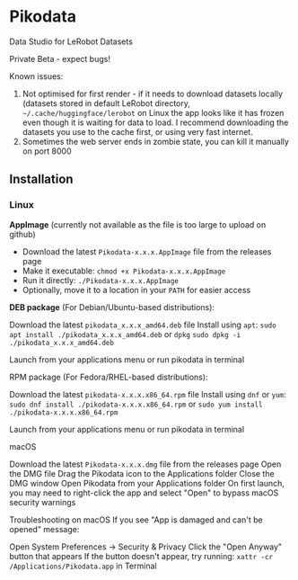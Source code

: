 # Pikodata
Data Studio for LeRobot Datasets

Private Beta - expect bugs!

Known issues:
1. Not optimised for first render - if it needs to download datasets locally (datasets stored in default LeRobot directory, `~/.cache/huggingface/lerobot` on Linux the app looks like it has frozen even though it is waiting for data to load. I recommend downloading the datasets you use to the cache first, or using very fast internet.
2. Sometimes the web server ends in zombie state, you can kill it manually on port 8000

## Installation

### Linux

**AppImage** (currently not available as the file is too large to upload on github)
- Download the latest `Pikodata-x.x.x.AppImage` file from the releases page
- Make it executable: `chmod +x Pikodata-x.x.x.AppImage`
- Run it directly: `./Pikodata-x.x.x.AppImage`
- Optionally, move it to a location in your `PATH` for easier access


**DEB package** (For Debian/Ubuntu-based distributions):

Download the latest `pikodata_x.x.x_amd64.deb` file
Install using `apt`:
`sudo apt install ./pikodata_x.x.x_amd64.deb`
or `dpkg`
`sudo dpkg -i ./pikodata_x.x.x_amd64.deb`

Launch from your applications menu or run pikodata in terminal


RPM package (For Fedora/RHEL-based distributions):

Download the latest `pikodata-x.x.x.x86_64.rpm` file
Install using `dnf` or `yum`:
`sudo dnf install ./pikodata-x.x.x.x86_64.rpm`
or
`sudo yum install ./pikodata-x.x.x.x86_64.rpm`

Launch from your applications menu or run pikodata in terminal



macOS

Download the latest `Pikodata-x.x.x.dmg` file from the releases page
Open the DMG file
Drag the Pikodata icon to the Applications folder
Close the DMG window
Open Pikodata from your Applications folder
On first launch, you may need to right-click the app and select "Open" to bypass macOS security warnings

Troubleshooting on macOS
If you see "App is damaged and can't be opened" message:

Open System Preferences → Security & Privacy
Click the "Open Anyway" button that appears
If the button doesn't appear, try running: `xattr -cr /Applications/Pikodata.app` in Terminal
